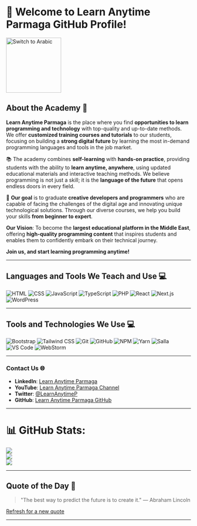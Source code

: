 # 👋 Welcome to Learn Anytime Parmaga GitHub Profile!

<a href="https://github.com/LearnAnytimeParmaga/ar-learnanytimeparmaga">
  <img src="https://img.shields.io/badge/🌐%20Arabic-%23000000?style=for-the-badge&logo=globe&logoColor=white" alt="Switch to Arabic" width="150"/>
</a>



## About the Academy 🌟
**Learn Anytime Parmaga** is the place where you find **opportunities to learn programming and technology** with top-quality and up-to-date methods. We offer **customized training courses and tutorials** to our students, focusing on building a **strong digital future** by learning the most in-demand programming languages and tools in the job market.

📚 The academy combines **self-learning** with **hands-on practice**, providing students with the ability to **learn anytime, anywhere**, using updated educational materials and interactive teaching methods. We believe programming is not just a skill; it is the **language of the future** that opens endless doors in every field.

🚀 **Our goal** is to graduate **creative developers and programmers** who are capable of facing the challenges of the digital age and innovating unique technological solutions. Through our diverse courses, we help you build your skills **from beginner to expert**.

**Our Vision**: To become the **largest educational platform in the Middle East**, offering **high-quality programming content** that inspires students and enables them to confidently embark on their technical journey.

**Join us, and start learning programming anytime!**

---

## Languages and Tools We Teach and Use 💻
![HTML](https://img.shields.io/badge/HTML-E34F26?style=for-the-badge&logo=html5&logoColor=white)
![CSS](https://img.shields.io/badge/CSS-1572B6?style=for-the-badge&logo=css3&logoColor=white)
![JavaScript](https://img.shields.io/badge/JavaScript-F7DF1E?style=for-the-badge&logo=javascript&logoColor=black)
![TypeScript](https://img.shields.io/badge/TypeScript-3178C6?style=for-the-badge&logo=typescript&logoColor=white)
![PHP](https://img.shields.io/badge/PHP-777BB4?style=for-the-badge&logo=php&logoColor=white)
![React](https://img.shields.io/badge/React-61DAFB?style=for-the-badge&logo=react&logoColor=black)
![Next.js](https://img.shields.io/badge/Next.js-000000?style=for-the-badge&logo=nextdotjs&logoColor=white)
![WordPress](https://img.shields.io/badge/WordPress-21759B?style=for-the-badge&logo=wordpress&logoColor=white)

---

## Tools and Technologies We Use 💻
![Bootstrap](https://img.shields.io/badge/Bootstrap-563D7C?style=for-the-badge&logo=bootstrap&logoColor=white)
![Tailwind CSS](https://img.shields.io/badge/TailwindCSS-06B6D4?style=for-the-badge&logo=tailwind-css&logoColor=white)
![Git](https://img.shields.io/badge/Git-F05032?style=for-the-badge&logo=git&logoColor=white)
![GitHub](https://img.shields.io/badge/GitHub-181717?style=for-the-badge&logo=github&logoColor=white)
![NPM](https://img.shields.io/badge/NPM-CB3837?style=for-the-badge&logo=npm&logoColor=white)
![Yarn](https://img.shields.io/badge/Yarn-2C8EBB?style=for-the-badge&logo=yarn&logoColor=white)
![Salla](https://img.shields.io/badge/Salla-1E90FF?style=for-the-badge&logo=salla&logoColor=white)
![VS Code](https://img.shields.io/badge/VS_Code-007ACC?style=for-the-badge&logo=visualstudiocode&logoColor=white)
![WebStorm](https://img.shields.io/badge/WebStorm-000000?style=for-the-badge&logo=webstorm&logoColor=white)

---

### Contact Us 🌐
- **LinkedIn**: [Learn Anytime Parmaga](https://linkedin.com/in/LearnAnytimeParmaga)
- **YouTube**: [Learn Anytime Parmaga Channel](https://youtube.com/@LearnAnytimeParmaga)
- **Twitter**: [@LearnAnytimeP](https://x.com/LearnAnytimeP)
- **GitHub**: [Learn Anytime Parmaga GitHub](https://github.com/LearnAnytimeParmaga)

---
# 📊 GitHub Stats:
![](https://github-readme-stats.vercel.app/api?username=LearnAnytimeParmaga&theme=dark&hide_border=false&include_all_commits=false&count_private=false)<br/>
![](https://github-readme-streak-stats.herokuapp.com/?user=LearnAnytimeParmaga&theme=dark&hide_border=false)<br/>
![](https://github-readme-stats.vercel.app/api/top-langs/?username=LearnAnytimeParmaga&theme=dark&hide_border=false&include_all_commits=false&count_private=false&layout=compact)


---

## Quote of the Day 📜
> "The best way to predict the future is to create it." — Abraham Lincoln

[Refresh for a new quote](https://quotes.rest/qod)

---
